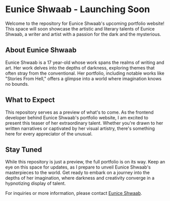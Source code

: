 # Eunice Shwaab - Launching Soon

Welcome to the repository for Eunice Shwaab's upcoming portfolio website! This space will soon showcase the artistic and literary talents of Eunice Shwaab, a writer and artist with a passion for the dark and the mysterious.

## About Eunice Shwaab

Eunice Shwaab is a 17 year-old whose work spans the realms of writing and art. Her work delves into the depths of darkness, exploring themes that often stray from the conventional. Her portfolio, including notable works like "Stories From Hell," offers a glimpse into a world where imagination knows no bounds.

## What to Expect

This repository serves as a preview of what's to come. As the frontend developer behind Eunice Shwaab's portfolio website, I am excited to present this teaser of her extraordinary talent.  Whether you're drawn to her written narratives or captivated by her visual artistry, there's something here for every appreciator of the unusual.

## Stay Tuned

While this repository is just a preview, the full portfolio is on its way. Keep an eye on this space for updates, as I prepare to unveil Eunice Shwaab's masterpieces to the world. Get ready to embark on a journey into the depths of her imagination, where darkness and creativity converge in a hypnotizing display of talent.


For inquiries or more information, please contact [Eunice Shwaab](mailto:euniceschwaab@gmail.com).



